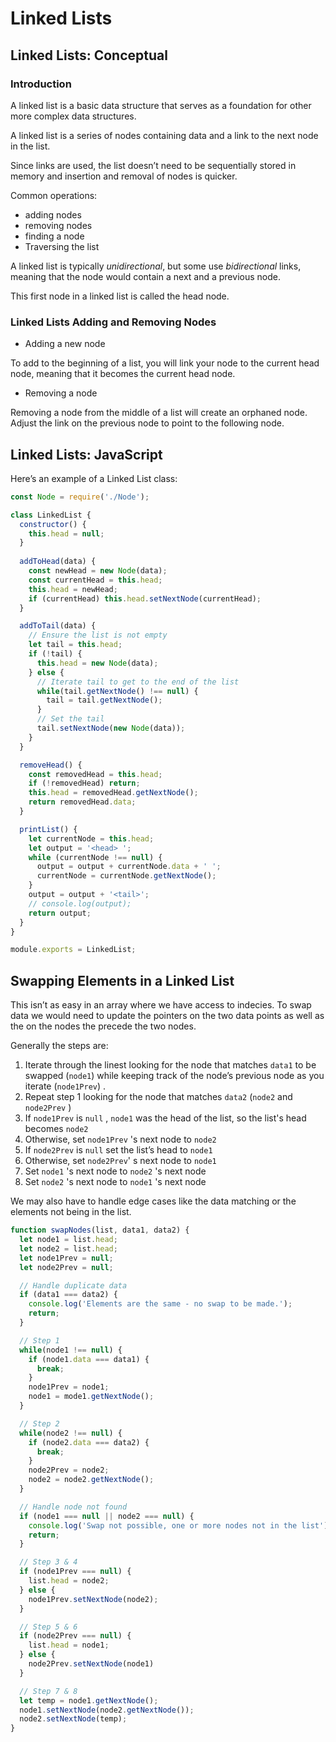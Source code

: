 # Linked Lists

## Linked Lists: Conceptual

### Introduction

A linked list is a basic data structure that serves as a foundation for other more complex data structures.

A linked list is a series of nodes containing data and a link to the next node in the list.

Since links are used, the list doesn’t need to be sequentially stored in memory and insertion and removal of nodes is quicker.

Common operations:

- adding nodes
- removing nodes
- finding a node
- Traversing the list

A linked list is typically *unidirectional*, but some use *bidirectional* links, meaning that the node would contain a next and a previous node.

This first node in a linked list is called the head node.

### Linked Lists Adding and Removing Nodes

- Adding a new node

To add to the beginning of a list, you will link your node to the current head node, meaning that it  becomes the current head node.

- Removing a node

Removing a node from the middle of a list will create an orphaned node. Adjust the link on the previous node to point to the following node.

## Linked Lists: JavaScript

Here’s an example of a Linked List class:

```javascript
const Node = require('./Node');

class LinkedList {
  constructor() {
    this.head = null;
  }
  
  addToHead(data) {
    const newHead = new Node(data);
    const currentHead = this.head;
    this.head = newHead;
    if (currentHead) this.head.setNextNode(currentHead);
  }

  addToTail(data) {
    // Ensure the list is not empty
    let tail = this.head;
    if (!tail) {
      this.head = new Node(data);
    } else {
      // Iterate tail to get to the end of the list
      while(tail.getNextNode() !== null) {
        tail = tail.getNextNode();
      }
      // Set the tail
      tail.setNextNode(new Node(data));
    }
  }

  removeHead() {
    const removedHead = this.head;
    if (!removedHead) return;
    this.head = removedHead.getNextNode();
    return removedHead.data;
  }

  printList() {
    let currentNode = this.head;
    let output = '<head> ';
    while (currentNode !== null) {
      output = output + currentNode.data + ' ';
      currentNode = currentNode.getNextNode();
    }
    output = output + '<tail>';
    // console.log(output);
    return output; 
  }
}

module.exports = LinkedList;
```

## Swapping Elements in a Linked List

This isn’t as easy in an array where we have access to indecies. To swap data we would need to update the pointers on the two data points as well as the on the nodes the precede the two nodes.

Generally the steps are:

1. Iterate through the linest looking for the node that matches `data1` to be swapped (`node1`) while keeping track of the node’s previous node as you iterate (`node1Prev`) .
2. Repeat step 1 looking for the node that matches `data2` (`node2` and `node2Prev` )
3. If `node1Prev` is `null` , `node1` was the head of the list, so the list's head becomes `node2`
4. Otherwise, set `node1Prev` 's next node to `node2`
5. If `node2Prev` is `null` set the list’s head to `node1`
6. Otherwise, set `node2Prev`' s next node to `node1`
7. Set `node1` 's next node to `node2` 's next node
8. Set `node2` 's next node to `node1` 's next node

We may also have to handle edge cases like the data matching or the elements not being in the list.

```javascript
function swapNodes(list, data1, data2) {
  let node1 = list.head;
  let node2 = list.head;
  let node1Prev = null;
  let node2Prev = null;

  // Handle duplicate data
  if (data1 === data2) {
    console.log('Elements are the same - no swap to be made.');
    return;
  }

  // Step 1
  while(node1 !== null) {
    if (node1.data === data1) {
      break;
    }
    node1Prev = node1;
    node1 = mode1.getNextNode();
  }

  // Step 2
  while(node2 !== null) {
    if (node2.data === data2) {
      break;
    }
    node2Prev = node2;
    node2 = node2.getNextNode();
  }

  // Handle node not found
  if (node1 === null || node2 === null) {
    console.log('Swap not possible, one or more nodes not in the list');
    return;
  }

  // Step 3 & 4
  if (node1Prev === null) {
    list.head = node2;
  } else {
    node1Prev.setNextNode(node2);
  }

  // Step 5 & 6
  if (node2Prev === null) {
    list.head = node1;
  } else {
    node2Prev.setNextNode(node1)
  }

  // Step 7 & 8
  let temp = node1.getNextNode();
  node1.setNextNode(node2.getNextNode());
  node2.setNextNode(temp);
}
```

